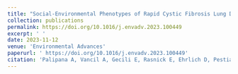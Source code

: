 ```yaml
---
title: "Social-Environmental Phenotypes of Rapid Cystic Fibrosis Lung Disease Progression in Adolescents and Young Adults Living in the United States."
collection: publications
permalink: https://doi.org/10.1016/j.envadv.2023.100449
excerpt: ' '
date: 2023-11-12
venue: 'Environmental Advances'
paperurl: ' https://doi.org/10.1016/j.envadv.2023.100449'
citation: 'Palipana A, Vancil A, Gecili E, Rasnick E, Ehrlich D, Pestian T, Andrinopoulou ER, Afonso PM, Keogh RH, Ni Y, Dexheimer JW, Clancy JP, Ryan P, Brokamp C, Szczesniak RD. (2023). &quot; Social-Environmental Phenotypes of Rapid Cystic Fibrosis Lung Disease Progression in Adolescents and Young Adults Living in the United States.&quot; <i> Environmental Advances.</i> 2023 100449, ISSN 2666-7657, https://doi.org/10.1016/j.envadv.2023.100449.'
---
```

